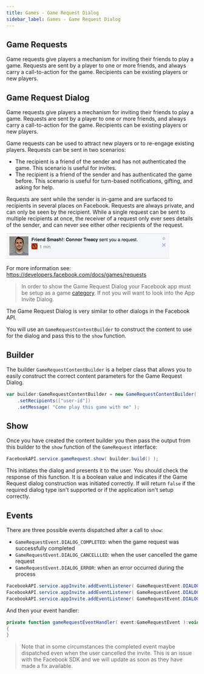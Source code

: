 ```yaml
---
title: Games - Game Request Dialog
sidebar_label: Games - Game Request Dialog
---
```



## Game Requests

Game requests give players a mechanism for inviting their friends to play a game. Requests are sent by a player to one or more friends, and always carry a call-to-action for the game. Recipients can be existing players or new players.


## Game Request Dialog

Game requests give players a mechanism for inviting their friends to play a game. 
Requests are sent by a player to one or more friends, and always carry a call-to-action 
for the game. Recipients can be existing players or new players.

Game requests can be used to attract new players or to re-engage existing players. 
Requests can be sent in two scenarios:

- The recipient is a friend of the sender and has not authenticated the game. This scenario is useful for invites.
- The recipient is a friend of the sender and has authenticated the game before. This scenario is useful for turn-based notifications, gifting, and asking for help.

Requests are sent while the sender is in-game and are surfaced to recipients in 
several places on Facebook. Requests are always private, and can only be seen 
by the recipient. While a single request can be sent to multiple recipients at 
once, the receiver of a request only ever sees details of the sender, and can 
never see either other recipients of the request.

![](images/gamerequest-example.png)

For more information see: https://developers.facebook.com/docs/games/requests

>
> In order to show the Game Request Dialog your Facebook app must be setup as a game [category](https://developers.facebook.com/docs/games/appcenter/categories).
> If not you will want to look into the App Invite Dialog.  
>


The Game Request Dialog is very similar to other dialogs in the Facebook API. 

You will use an `GameRequestContentBuilder` to construct the content to use
for the dialog and pass this to the `show` function.


## Builder

The builder `GameRequestContentBuilder` is a helper class that allows you to easily
construct the correct content parameters for the Game Request Dialog. 


```actionscript
var builder:GameRequestContentBuilder = new GameRequestContentBuilder()
	.setRecipients(["user-id"])
	.setMessage( "Come play this game with me" );
```


## Show

Once you have created the content builder you then pass the output from this builder to the 
`show` function of the `GameRequest` interface:

```actionscript
FacebookAPI.service.gameRequest.show( builder.build() );
```

This initiates the dialog and presents it to the user. You should check the response
of this function. It is a boolean value and indicates if the Game Request dialog construction
was initiated correctly. If will return `false` if the required dialog type isn't supported
or if the application isn't setup correctly.


## Events

There are three possible events dispatched after a call to `show`:

- `GameRequestEvent.DIALOG_COMPLETED`: when the game request was successfully completed
- `GameRequestEvent.DIALOG_CANCELLLED`: when the user cancelled the game request
- `GameRequestEvent.DIALOG_ERROR`: when an error occurred during the process


```actionscript
FacebookAPI.service.appInvite.addEventListener( GameRequestEvent.DIALOG_COMPLETED, gameRequestEventHandler );
FacebookAPI.service.appInvite.addEventListener( GameRequestEvent.DIALOG_CANCELLED, gameRequestEventHandler );
FacebookAPI.service.appInvite.addEventListener( GameRequestEvent.DIALOG_ERROR, gameRequestEventHandler );
```

And then your event handler:

```actionscript
private function gameRequestEventHandler( event:GameRequestEvent ):void 
{
}
```

> 
> Note that in some circumstances the completed event maybe dispatched even when the user
> cancelled the invite. This is an issue with the Facebook SDK and we will update as soon
> as they have made a fix available.
>
